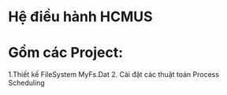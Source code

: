# Hệ điều hành HCMUS
# Gồm các Project: 
   1.Thiết kế FileSystem MyFs.Dat
   2. Cài đặt các thuật toán Process Scheduling 
  
